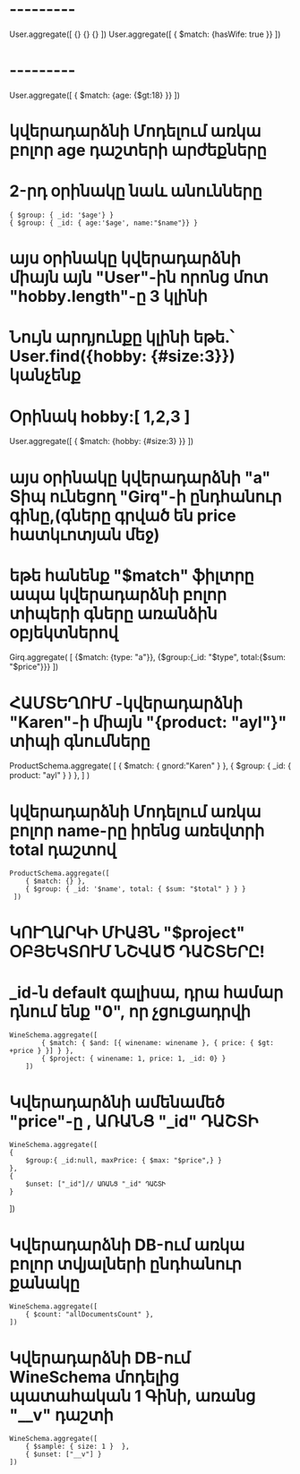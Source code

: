 # ---------
User.aggregate([
	{}
	{}
	{}
])
User.aggregate([
	{ $match: {hasWife: true }}
])

# ---------
User.aggregate([
		{ $match: {age: {$gt:18} }}
	])


# կվերադարձնի Մոդելում առկա բոլոր age դաշտերի արժեքները
# 2-րդ օրինակը նաև անունները
	{ $group: { _id: '$age'} }
	{ $group: { _id: { age:'$age', name:"$name"}} }



# այս օրինակը կվերադարձնի միայն այն "User"-ին որոնց մոտ "hobby․length"-ը  3 կլինի
# Նույն արդյունքը կլինի եթե․՝ User.find({hobby: {#size:3}}) կանչենք
# Օրինակ hobby:[ 1,2,3 ]
User.aggregate([
		{ $match: {hobby: {#size:3} }}
	])

# այս օրինակը կվերադարձնի "a" Տիպ ունեցող "Girq"-ի ընդհանուր գինը,(գները գրված են price հատկւոտյան մեջ)
# եթե հանենք "$match" ֆիլտրը ապա կվերադարձնի բոլոր տիպերի գները առանձին օբյեկտներով
 Girq.aggregate(
	[
		{$match: {type: "a"}},
		{$group:{_id: "$type", total:{$sum: "$price"}}}	
	])


# ՀԱՄՏԵՂՈՒՄ -կվերադարձնի "Karen"-ի միայն "{product: "ayl"}" տիպի գնումները
ProductSchema.aggregate(
	[
		{ $match: { gnord:"Karen" } },
		{ $group: { _id: { product: "ayl" } } },
	]
)
# կվերադարձնի Մոդելում առկա բոլոր name-րը իրենց առեվտրի total դաշտով
	ProductSchema.aggregate([
	 	{ $match: {} },
		{ $group: { _id: '$name', total: { $sum: "$total" } } }
	 ])



#  ԿՈՒՂԱՐԿԻ ՄԻԱՅՆ "$project" ՕԲՅԵԿՏՈՒՄ ՆՇՎԱԾ ԴԱՇՏԵՐԸ!
# _id-ն default գալիսա, դրա համար դնում ենք "0", որ չցուցադրվի
	WineSchema.aggregate([
			{ $match: { $and: [{ winename: winename }, { price: { $gt: +price } }] } },
			{ $project: { winename: 1, price: 1, _id: 0} }
		])
# Կվերադարձնի ամենամեծ "price"-ը , ԱՌԱՆՑ "_id" ԴԱՇՏԻ
	WineSchema.aggregate([
	{
		$group:{ _id:null, maxPrice: { $max: "$price",} }
	},
	{ 
		$unset: ["_id"]// ԱՌԱՆՑ "_id" ԴԱՇՏԻ	
	}
])
# Կվերադարձնի DB-ում առկա բոլոր տվյալների ընդհանուր քանակը
	WineSchema.aggregate([
		{ $count: "allDocumentsCount" },
	])

# Կվերադարձնի DB-ում WineSchema մոդելից պատահական 1 Գինի, առանց "__v" դաշտի
	WineSchema.aggregate([
		{ $sample: { size: 1 }  },
		{ $unset: ["__v"] }
	])
